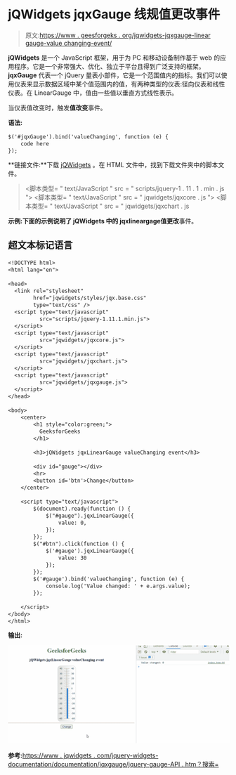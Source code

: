 # jQWidgets jqxGauge 线规值更改事件

> 原文:[https://www . geesforgeks . org/jqwidgets-jqxgauge-linear gauge-value changing-event/](https://www.geeksforgeeks.org/jqwidgets-jqxgauge-lineargauge-valuechanging-event/)

**jQWidgets** 是一个 JavaScript 框架，用于为 PC 和移动设备制作基于 web 的应用程序。它是一个非常强大、优化、独立于平台且得到广泛支持的框架。 **jqxGauge** 代表一个 jQuery 量表小部件，它是一个范围值内的指标。我们可以使用仪表来显示数据区域中某个值范围内的值，有两种类型的仪表:径向仪表和线性仪表。在 LinearGauge 中，值由一些值以垂直方式线性表示。

当仪表值改变时，触发**值改变**事件。

**语法:**

```
$('#jqxGauge').bind('valueChanging', function (e) {
    code here
});
```

**链接文件:**下载 [jQWidgets](https://www.jqwidgets.com/download/) 。在 HTML 文件中，找到下载文件夹中的脚本文件。

> <link rel="”stylesheet”" href="”jqwidgets/styles/jqx.base.css”" type="”text/css”">
> <脚本类型= " text/JavaScript " src = " scripts/jquery-1 . 11 . 1 . min . js "></脚本类型>
> <脚本类型= " text/JavaScript " src = " jqwidgets/jqxcore . js "></脚本类型>
> <脚本类型= " text/JavaScript " src = " jqwidgets/jqxchart . js

**示例:**下面的示例说明了 jQWidgets 中的 jqxlineargage**值更改**事件。

## 超文本标记语言

```
<!DOCTYPE html>
<html lang="en">

<head>
  <link rel="stylesheet"
        href="jqwidgets/styles/jqx.base.css" 
        type="text/css" />
  <script type="text/javascript" 
          src="scripts/jquery-1.11.1.min.js">
  </script>
  <script type="text/javascript" 
          src="jqwidgets/jqxcore.js">
  </script>
  <script type="text/javascript" 
          src="jqwidgets/jqxchart.js">
  </script>
  <script type="text/javascript" 
          src="jqwidgets/jqxgauge.js">
  </script>
</head>

<body>
    <center>
        <h1 style="color:green;">
          GeeksforGeeks
        </h1>

        <h3>jQWidgets jqxLinearGauge valueChanging event</h3>

        <div id="gauge"></div>
        <hr>
        <button id='btn'>Change</button>
    </center>

    <script type="text/javascript">
        $(document).ready(function () {
            $("#gauge").jqxLinearGauge({
                value: 0,
            });            
        });
        $("#btn").click(function () {
            $('#gauge').jqxLinearGauge({
                value: 30
            });
        });
        $('#gauge').bind('valueChanging', function (e) {
            console.log('Value changed: ' + e.args.value);
        });

    </script>
</body>
</html>
```

**输出:**

![](img/896df22cc6a7095e6e8e227338134c8c.png)

**参考:**[https://www . jqwidgets . com/jquery-widgets-documentation/documentation/jqxgauge/jquery-gauge-API . htm？搜索=](https://www.jqwidgets.com/jquery-widgets-documentation/documentation/jqxgauge/jquery-gauge-api.htm?search=)